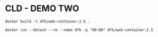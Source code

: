 CLD - DEMO TWO
===========

```
docker build -t dfk/web-container:2.5 .
```
```
docker run --detach --rm --name dfk -p "80:80" dfk/web-container:2.5
```